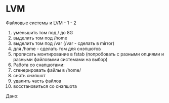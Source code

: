 # LVM
Файловые системы и LVM - 1  - 2

1) уменьшить том под / до 8G
2) выделить том под /home
3) выделить том под /var (/var - сделать в mirror)
4) для /home - сделать том для снэпшотов
5) прописать монтирование в fstab (попробовать с разными опциями и разными файловыми системами на выбор)
6) Работа со снапшотами:
7) сгенерировать файлы в /home/
8) снять снэпшот
9) удалить часть файлов
10) восстановиться со снэпшота

Дано:



